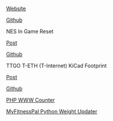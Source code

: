 [Website](https://www.tarball.ca)

[Github](https://github.com/JeffWDH)

NES In Game Reset

[Post](https://www.tarball.ca/posts/nes-in-game-reset-arduino/)

[Github](https://github.com/JeffWDH/NES-In-Game-Reset)

TTGO T-ETH (T-Internet) KiCad Footprint

[Post](https://www.tarball.ca/posts/ttgo-t-eth-kicad/)

[Github](https://github.com/JeffWDH/TTGO-T-ETH-KiCad)

[PHP WWW Counter](https://github.com/JeffWDH/PHP-WWW-Counter)

[MyFitnessPal Python Weight Updater](https://github.com/JeffWDH/MyFitnessPal-Python-Weight-Updater)
